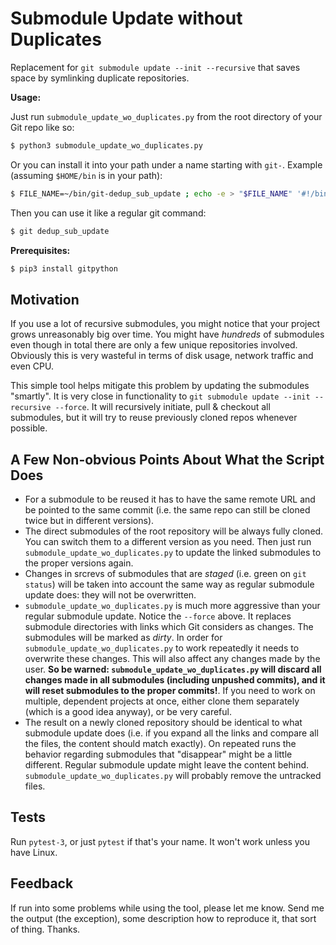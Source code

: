 # Submodule Update without Duplicates

Replacement for `git submodule update --init --recursive` that saves space by symlinking duplicate repositories.

**Usage:**

Just run `submodule_update_wo_duplicates.py` from the root directory of your Git repo like so:

```bash
$ python3 submodule_update_wo_duplicates.py
```

Or you can install it into your path under a name starting with `git-`. Example (assuming `$HOME/bin` is in your path):

```bash
$ FILE_NAME=~/bin/git-dedup_sub_update ; echo -e > "$FILE_NAME" '#!/bin/sh\npython3 ~/path/to-file/submodule_update_wo_duplicates.py' && chmod +x "$FILE_NAME"
```

Then you can use it like a regular git command:

```bash
$ git dedup_sub_update
```

**Prerequisites:**

```bash
$ pip3 install gitpython
```

## Motivation

If you use a lot of recursive submodules, you might notice that your project grows unreasonably big over time. You might have *hundreds* of submodules even though in total there are only a few unique repositories involved. Obviously this is very wasteful in terms of disk usage, network traffic and even CPU.

This simple tool helps mitigate this problem by updating the submodules "smartly". It is very close in functionality to `git submodule update --init --recursive --force`. It will recursively initiate, pull & checkout all submodules, but it will try to reuse previously cloned repos whenever possible.

## A Few Non-obvious Points About What the Script Does

* For a submodule to be reused it has to have the same remote URL and be pointed to the same commit (i.e. the same repo can still be cloned twice but in different versions).
* The direct submodules of the root repository will be always fully cloned. You can switch them to a different version as you need. Then just run `submodule_update_wo_duplicates.py` to update the linked submodules to the proper versions again.
* Changes in srcrevs of submodules that are *staged* (i.e. green on `git status`) will be taken into account the same way as regular submodule update does: they will not be overwritten.
* `submodule_update_wo_duplicates.py` is much more aggressive than your regular submodule update. Notice the `--force` above. It replaces submodule directories with links which Git considers as changes. The submodules will be marked as *dirty*. In order for `submodule_update_wo_duplicates.py` to work repeatedly it needs to overwrite these changes. This will also affect any changes made by the user. **So be warned: `submodule_update_wo_duplicates.py` will discard all changes made in all submodules (including unpushed commits), and it will reset submodules to the proper commits!**. If you need to work on multiple, dependent projects at once, either clone them separately (which is a good idea anyway), or be very careful.
* The result on a newly cloned repository should be identical to what submodule update does (i.e. if you expand all the links and compare all the files, the content should match exactly). On repeated runs the behavior regarding submodules that "disappear" might be a little different. Regular submodule update might leave the content behind. `submodule_update_wo_duplicates.py` will probably remove the untracked files.

## Tests

Run `pytest-3`, or just `pytest` if that's your name. It won't work unless you have Linux.

## Feedback

If run into some problems while using the tool, please let me know. Send me the output (the exception), some description how to reproduce it, that sort of thing. Thanks.
